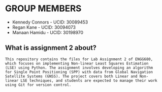 # GROUP MEMBERS
* Kennedy Connors - UCID: 30089453
* Regan Kane - UCID: 30094073
* Manaan Hamidu - UCID: 30198970

## What is assignment 2 about?
```This repository contains the files for Lab Assignment 2 of ENGG680, which focuses on implementing Non-linear Least Squares Estimation (LSE) using Python. The assignment involves developing an algorithm for Single Point Positioning (SPP) with data from Global Navigation Satellite Systems (GNSS). The project covers both Linear and Non-linear LSE techniques, and students are expected to manage their work using Git for version control. ```
